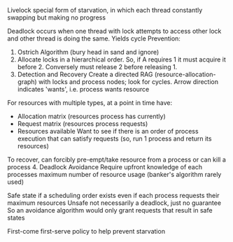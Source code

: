 <!-- SPDX-License-Identifier: zlib-acknowledgement -->
Livelock special form of starvation, in which each thread constantly swapping but making no progress 

Deadlock occurs when one thread with lock attempts to access other lock and other thread is doing the same. Yields cycle
Prevention:
1. Ostrich Algorithm (bury head in sand and ignore)
2. Allocate locks in a hierarchical order.
   So, if A requires 1 it must acquire it before 2. 
   Conversely must release 2 before releasing 1.
3. Detection and Recovery
Create a directed RAG (resource-allocation-graph) with locks and process nodes; look for cycles.
Arrow direction indicates 'wants', i.e. process wants resource

For resources with multiple types, at a point in time have:
* Allocation matrix (resources process has currently)
* Request matrix (resources process requests)
* Resources available
Want to see if there is an order of process execution that can satisfy requests (so, run 1 process and return its resources)

To recover, can forcibly pre-empt/take resource from a process or can kill a process
4. Deadlock Avoidance
Require upfront knowledge of each processes maximum number of resource usage (banker's algorithm rarely used)

Safe state if a scheduling order exists even if each process requests their maximum resources
Unsafe not necessarily a deadlock, just no guarantee
So an avoidance algorithm would only grant requests that result in safe states 

First-come first-serve policy to help prevent starvation
